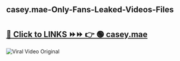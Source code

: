 
 ## casey.mae-Only-Fans-Leaked-Videos-Files

# <h2><a href="https://mediaupload.pro?casey.mae">🔗 Click to LINKS ⏩⏩ 👉 🟢 casey.mae </a></h2>

<a href="https://mediaupload.pro?casey.mae" rel="nofollow" data-target="animated-image.originalLink"><img src="https://i.ibb.co.com/xMMVF88/686577567.gif" alt="Viral Video Original" style="max-width: 100%; display: inline-block;" data-target="animated-image.originalImage"></a>